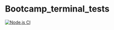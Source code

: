 # Bootcamp_terminal_tests

[![Node.js CI](https://github.com/Mvango-Nasiphi/Bootcamp_terminal_tests/actions/workflows/node.js.yml/badge.svg)](https://github.com/Mvango-Nasiphi/Bootcamp_terminal_tests/actions/workflows/node.js.yml)
